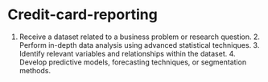 # Credit-card-reporting
1. Receive a dataset related to a business problem or research question. 2. Perform in-depth data analysis using advanced statistical techniques. 3. Identify relevant variables and relationships within the dataset. 4. Develop predictive models, forecasting techniques, or segmentation methods. 
